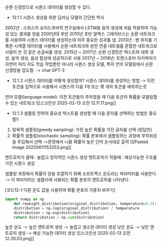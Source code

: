 순환 신경망으로 시퀀스 데이터를 생성할 수 있다.

- 12.1.1 시퀀스 생성을 위한 딥러닝 모델의 간단한 역사

2002년 : 스위스의 슈미드후버의 연구실에서 LSTM을 음악 생성에 처음 적용하여 가능성 있는 결과를 얻음
2000년대 후반 2010년 초반 알렉스 그레이브스는 순환 네트워크를 사용하여 시퀀스 데이터를 생성하는데 아주 중요한 성과를 냄. 
2013년 : 펜 위치를 기록한 시계열 데이터를 사용해서 순환 네트워크와 완전 연결 네트웤를 혼합한 네트워크로 사람이 쓴 것 같은 손글씨를 생성.
2015년 ~ 2017년: 순환 신경망은 텍스트와 대화 생성, 음악 생성, 음성 합성에 성공적으로 사용
2017년 ~ 2018년: 트랜스포머 아키텍처가 자연어 처리 지도 학습 작업뿐만 아니라 시퀀스 생성 모델, 특히 언어 모델링에서 순환 신경망을 압도함. -> chat GPT-3

- 12.1.2 시퀀스 데이터를 어떻게 생성할까?
시퀀스 데이터를 생성하는 방법
-> 이전 토큰을 입력으로 사용해서 시퀀스의 다음 1개 또는 몇 개의 토큰을 예측하는것

언어 모델(language model): 이전 토큰들이 주어졌을 때 다음 토큰의 확률을 모델링할 수 있는 네트워크
![[스크린샷 2025-02-13 오전 12.11.17.png]]

- 12.1.3 샘플링 전략의 중요성
텍스트를 생성할 때 다음 문자를 선택하는 방법은 중요함!!
1. 탐욕적 샘플링(greedy sampling): 가장 높은 확률을 가진 글자를 선택 (정답만)
2. 확률적 샘플링(stochastic sampling): 확률 분포에서 샘플링하는 과정에 무작위성을 주입해서 선택
		->문장에서 나올 확률이 높은 단어 순서대로 출력
![[Pasted image 20250611153253.png]]

엔트로피가 클때 : 놀랍고 창의적인 시퀀스 생성
엔트로피가 작을때 : 예상가능한 구조를 가진 시퀀스 생성

샘플링 과정에서 확률의 양을 조절하기 위해 소프트맥스 온도라는 파라미터를 사용한다.
-> 이 파라미터는 샘플리에 사용되는 확률 분포의 엔트로피를 나타낸다.

[코드12-1 다른 온도 값을 사용하여 확률 분포의 가중치 바꾸기]
```python
import numpy as np
	def reweight_distribution(original_distribution, temperature=0.5):
	distribution = np.log(original_distribution) / temperature
	distribution = np.exp(distribution)
	return distribution / np.sum(distribution)
```

높은 온도 -> 높은 엔트로피 생성 -> 놀랍고 생소한 데이터 생성
낮은 온도 -> 낮은 엔트로피 생성 -> 예상 가능한 데이터 생성
![[스크린샷 2025-02-13 오전 12.26.03.png]]

